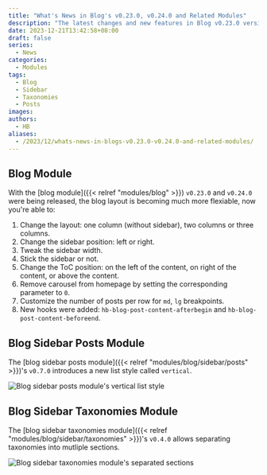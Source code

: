 ```yaml
---
title: "What's News in Blog's v0.23.0, v0.24.0 and Related Modules"
description: "The latest changes and new features in Blog v0.23.0 version, v0.24.0 version and other related modules."
date: 2023-12-21T13:42:58+08:00
draft: false
series:
  - News
categories:
  - Modules
tags:
  - Blog
  - Sidebar
  - Taxonomies
  - Posts
images:
authors:
  - HB
aliases:
  - /2023/12/whats-news-in-blogs-v0.23.0-v0.24.0-and-related-modules/
---
```


## Blog Module

With the [blog module]({{< relref "modules/blog" >}}) `v0.23.0` and `v0.24.0` were being released, the blog layout is becoming much more flexiable, now you're able to:

1. Change the layout: one column (without sidebar), two columns or three columns.
1. Change the sidebar position: left or right.
1. Tweak the sidebar width.
1. Stick the sidebar or not.
1. Change the ToC position: on the left of the content, on right of the content, or above the content.
1. Remove carousel from homepage by setting the corresponding parameter to `0`.
1. Customize the number of posts per row for `md`, `lg` breakpoints.
1. New hooks were added: `hb-blog-post-content-afterbegin` and `hb-blog-post-content-beforeend`.

## Blog Sidebar Posts Module

The [blog sidebar posts module]({{< relref "modules/blog/sidebar/posts" >}})'s `v0.7.0` introduces a new list style called `vertical`.

![Blog sidebar posts module's vertical list style](/images/docs/modules/blog/sidebar/posts/vertical.png#center)

## Blog Sidebar Taxonomies Module

The [blog sidebar taxonomies module]({{< relref "modules/blog/sidebar/taxonomies" >}})'s `v0.4.0` allows separating taxonomies into mutliple sections.

![Blog sidebar taxonomies module's separated sections](/images/docs/modules/blog/sidebar/taxonomies/separated.png#center)

